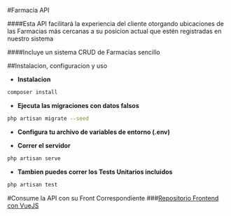 #Farmacia API

####Esta API facilitará la experiencia del cliente otorgando ubicaciones de las Farmacias más cercanas a su posicion actual que estén registradas en nuestro sistema

####Incluye un sistema CRUD de Farmacias sencillo

##Instalacion, configuracion y uso

- **Instalacion**

```sh
composer install
```

- **Ejecuta las migraciones con datos falsos**

```sh
php artisan migrate --seed
```

- **Configura tu archivo de variables de entorno (.env)**

- **Correr el servidor**

```sh
php artisan serve
```

- **Tambien puedes correr los Tests Unitarios incluidos**

```sh
php artisan test
```


#Consume la API con su Front Correspondiente
###[Repositorio Frontend con VueJS](http://https://github.com/alansanchez96/farmacia-app "Repositorio Frontend con VueJS")
